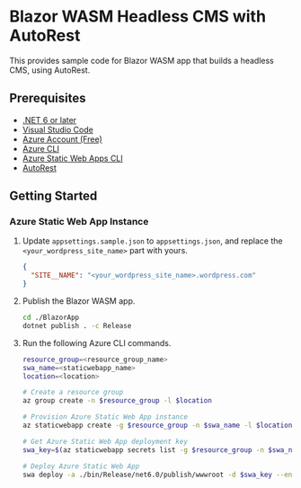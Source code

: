 # Blazor WASM Headless CMS with AutoRest #

This provides sample code for Blazor WASM app that builds a headless CMS, using AutoRest.


## Prerequisites ##

* [.NET 6 or later](https://dotnet.microsoft.com/en-us/download/dotnet/6.0?WT.mc_id=dotnet-68007-juyoo)
* [Visual Studio Code](https://code.visualstudio.com/?WT.mc_id=dotnet-68007-juyoo)
* [Azure Account (Free)](https://azure.microsoft.com/free/?WT.mc_id=dotnet-68007-juyoo)
* [Azure CLI](https://docs.microsoft.com/cli/azure/install-azure-cli?WT.mc_id=dotnet-68007-juyoo)
* [Azure Static Web Apps CLI](https://github.com/Azure/static-web-apps-cli)
* [AutoRest](https://github.com/Azure/autorest)


## Getting Started ##

### Azure Static Web App Instance ###

1. Update `appsettings.sample.json` to `appsettings.json`, and replace the `<your_wordpress_site_name>` part with yours.

    ```json
    {
      "SITE__NAME": "<your_wordpress_site_name>.wordpress.com"
    }
    ```

2. Publish the Blazor WASM app.

    ```bash
    cd ./BlazorApp
    dotnet publish . -c Release
    ```

3. Run the following Azure CLI commands.

    ```bash
    resource_group=<resource_group_name>
    swa_name=<staticwebapp_name>
    location=<location>

    # Create a resource group
    az group create -n $resource_group -l $location

    # Provision Azure Static Web App instance
    az staticwebapp create -g $resource_group -n $swa_name -l $location

    # Get Azure Static Web App deployment key
    swa_key=$(az staticwebapp secrets list -g $resource_group -n $swa_name --query "properties.apiKey" -o tsv)
    
    # Deploy Azure Static Web App
    swa deploy -a ./bin/Release/net6.0/publish/wwwroot -d $swa_key --env default
    ```
